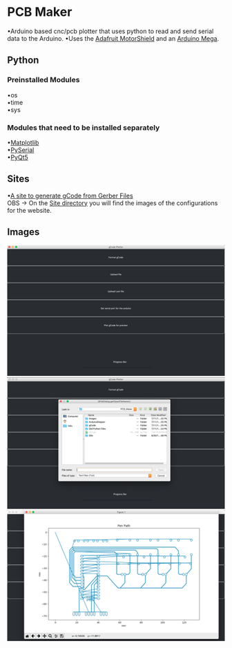 # PCB Maker
•Arduino based cnc/pcb plotter that uses python to read and send serial data to the Arduino.
•Uses the [Adafruit MotorShield](https://learn.adafruit.com/adafruit-motor-shield-v2-for-arduino) and an [Arduino Mega](https://store.arduino.cc/usa/mega-2560-r3).


## Python

### Preinstalled Modules
•os<br/>
•time<br/>
•sys<br/>

### Modules that need to be installed separately
•[Matplotlib](https://pypi.org/project/matplotlib/)<br/>
•[PySerial](https://pypi.org/project/pyserial/)<br/>
•[PyQt5](https://pypi.org/project/PyQt5/)<br/>

## Sites
•[A site to generate gCode from Gerber Files](https://carbide3d.com/apps/pcb/)<br/>
OBS -> On the [Site directory](https://github.com/Pedro4064/PCB_Maker/tree/master/Site) you will find the images of the configurations for the website.

## Images
![Main GUI](https://github.com/Pedro4064/PCB_Maker/blob/master/Images/Main.png?raw=true)
![File Picker](https://github.com/Pedro4064/PCB_Maker/blob/master/Images/FilePicker.png?raw=true)
![Matplotlib gCode Plot](https://github.com/Pedro4064/PCB_Maker/blob/master/Images/PenPath.png?raw=true)
